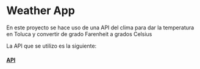 # Weather App

En este proyecto se hace uso de una API del clima para dar la temperatura en Toluca y 
convertir de grado Farenheit a grados Celsius


La API que se utilizo es la siguiente:

#### [API](https://darksky.net/dev)